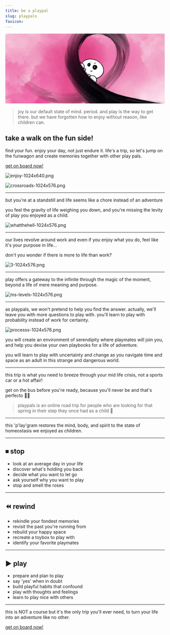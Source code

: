 ```yaml
---
title: be a playpal
slug: playpals
favicon: 
---
```


![assets/images/playpen.jpeg](assets/images/playpen.jpg)

> joy is our default state of mind. period. and play is the way to get there. but we have forgotten how to enjoy without reason, like children can.

## take a walk on the fun side!

find your fun. enjoy your day, not just endure it. life's a trip, so let's jump on the funwagon and create memories together with other play pals. 

[get on board now!](https://reddy2go.com/playpals)

![enjoy-1024x640.png](http://metasprint.net/wp-content/uploads/2021/07/enjoy-1024x640.png)

![crossroads-1024x576.png](http://metasprint.net/wp-content/uploads/2021/08/crossroads-1024x576.png)

---
but you're at a standstill and life seems like a chore instead of an adventure

you feel the gravity of life weighing you down, and you're missing the levity of play you enjoyed as a child.

![whatthehell-1024x576.png](http://metasprint.net/wp-content/uploads/2021/08/whatthehell-1024x576.png)

---
our lives revolve around work and even if you enjoy what you do, feel like it's your purpose in life...

don't you wonder if there is more to life than work?

![3-1024x576.png](http://metasprint.net/wp-content/uploads/2021/08/3-1024x576.png)

---
play offers a gateway to the infinite through the magic of the moment, beyond a life of mere meaning and purpose. 

![ms-levels-1024x576.png](http://metasprint.net/wp-content/uploads/2021/08/ms-levels-1024x576.png)

---
as playpals, we won't pretend to help you find the answer. actually, we'll leave you with more questions to play with. you'll learn to play with probability instead of work for certainty.

![processs-1024x576.png](http://metasprint.net/wp-content/uploads/2021/08/processs-1024x576.png)

you will create an environment of serendipity where playmates will join you, and help you devise your own playbooks for a life of adventure. 

you will learn to play with uncertainty and change as you navigate time and space as an adult in this strange and dangerous world.

---
this trip is what you need to breeze through your mid life crisis, not a sports car or a hot affair!

get on the bus before you're ready, because you'll never be and that's perfecto 🤌🏽

> playpals is an online road trip for people who are looking for that spring in their step they once had as a child 🥳

---
this 'p'lay'gram restores the mind, body, and spirit to the state of homeostasis we enjoyed as children.

---
## ⏹ stop

- look at an average day in your life
- discover what's holding you back
- decide what you want to let go
- ask yourself why you want to play
- stop and smell the roses

---
## ⏪ rewind

- rekindle your fondest memories
- revisit the past you're running from
- rebuild your happy space
- recreate a toybox to play with
- identify your favorite playmates

---
## ▶️ play

- prepare and plan to play
- say 'yes' when in doubt
- build playful habits that confound
- play with thoughts and feelings
- learn to play nice with others

---
this is NOT a course but it's the only trip you'll ever need, to turn your life into an adventure like no other. 

[get on board now!](https://reddy2go.com/playpals)